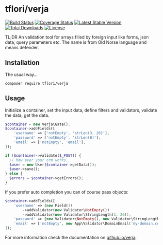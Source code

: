 # tflori/verja

[![Build Status](https://travis-ci.org/tfloir/verja.svg?branch=master)](https://travis-ci.org/tfloir/verja)
[![Coverage Status](https://coveralls.io/repos/github/tfloir/verja/badge.svg?branch=master)](https://coveralls.io/github/tfloir/verja?branch=master)
[![Latest Stable Version](https://poser.pugx.org/tfloir/verja/v/stable.svg)](https://packagist.org/packages/tfloir/verja) 
[![Total Downloads](https://poser.pugx.org/tfloir/verja/downloads.svg)](https://packagist.org/packages/tfloir/verja) 
[![License](https://poser.pugx.org/tfloir/verja/license.svg)](https://packagist.org/packages/tfloir/verja)

TL;DR An validation tool for arrays filled by foreign input like forms, json data, query parameters etc. The name is
from Old Norse language and means defender.

## Installation

The usual way...

```console
composer require tflori/verja
```

## Usage

Initialize a container, set the input data, define filters and validators, validate the data, get the data.

```php
$container = new Verja\Gate();
$container->addFields([
    'username' => ['notEmpty', 'strLen(3, 20)'],
    'password' => ['notEmpty', 'strLen(8)'],
    'email' => ['notEmpty', 'email'],
]);

if ($container->validate($_POST)) {
  // how ever your orm works..
  $user = new User($container->getData());
  $user->save();
} else {
  $errors = $container->getErrors();
}
```

If you prefer auto completion you can of course pass objects:

```php
$container->addFields([
    'username' => (new Field())
        ->addValidator(new Validator\NotEmpty())
        ->addValidator(new Validator\StringLength(3, 20)),
    'password' => [new Validator\NotEmpty(), new Validator\StringLength(8)],
    'email' => ['notEmpty', new App\Validator\DomainEmail('my-domain.com')]
]);
```

For more information check the documentation on [github.io/verja](https://tflori.github.io/verja/). 
